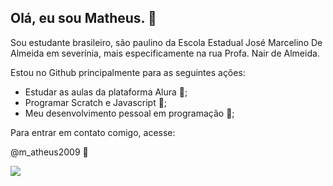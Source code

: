 ## Olá, eu sou Matheus. 🎱
Sou estudante brasileiro, são paulino da Escola Estadual José Marcelino De Almeida em severínia, mais especificamente na rua Profa. Nair de Almeida.

Estou no Github principalmente para as seguintes ações:
- Estudar as aulas da plataforma Alura 📖;
- Programar Scratch e Javascript 🐊;
-  Meu desenvolvimento pessoal em programação 🌳;
  
  Para entrar em contato comigo, acesse:
  
  @m_atheus2009 📸

![](https://media.tenor.com/SY_ipFXwR6cAAAAC/gogeta.gif)
